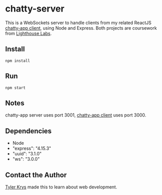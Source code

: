 # chatty-server

This is a WebSockets server to handle clients from my related ReactJS [chatty-app client](https://github.com/ty2k/chatty-app), using Node and Express. Both projects are coursework from [Lighthouse Labs](https://github.com/lighthouse-labs).

## Install

`npm install`

## Run

`npm start`

## Notes

chatty-app server uses port 3001, [chatty-app client](https://github.com/ty2k/chatty-app) uses port 3000.

## Dependencies

- Node
- "express": "4.15.3"
- "uuid": "3.1.0"
- "ws": "3.0.0"

## Contact the Author

[Tyler Krys](https://tylerkrys.ca) made this to learn about web development.